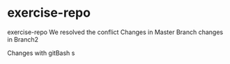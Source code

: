 # exercise-repo
exercise-repo
We resolved the conflict
Changes in Master Branch
changes in Branch2

Changes with gitBash
s